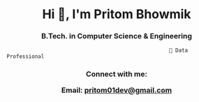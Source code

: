 <h1 align="center">Hi 👋, I'm Pritom Bhowmik</h1>
<h3 align="center"> B.Tech. in Computer Science & Engineering </h3>




                                                        🔭 Data Professional


<h3 align="center">Connect with me:

Email: pritom01dev@gmail.com </h3>
<p align="center">
</p>





